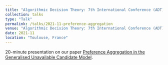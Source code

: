 ```yaml
---
title: "Algorithmic Decision Theory: 7th International Conference (ADT), 2021"
collection: talks
type: "Talk"
permalink: /talks/2021-11-preference-aggregation
venue: "Algorithmic Decision Theory: 7th International Conference (ADT)"
date: 2021-11
location: "Toulouse, France"
---
```

20-minute presentation on our paper [Preference Aggregation in the Generalised Unavailable Candidate Model](https://hal.sorbonne-universite.fr/hal-03384439/file/paper_44%20%282%29.pdf).
